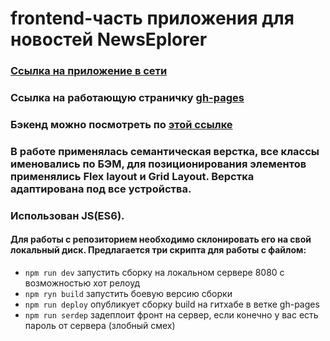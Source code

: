 # frontend-часть приложения для новостей NewsEplorer
### [Ссылка на приложение в сети](https://byazrov-news.ga)
### Cсылка на работающую страничку  [gh-pages](https://muratbyazrov.github.io/byazrov-news-frontend/)
### Бэкенд можно посмотреть по [этой ссылке](https://github.com/muratbyazrov/byazrov-news-api)

### В работе применялась семантическая верстка, все классы именовались по БЭМ, для позиционирования элементов применялись Flex layout и Grid Layout. Верстка адаптирована под все устройства.
### Использован JS(ES6). 

#### Для работы с репозиторием необходимо склонировать его на свой локальный диск. Предлагается три скрипта для работы с файлом:
- `npm run dev` запустить сборку на локальном сервере 8080 с возможностью хот релоуд
- `npm ryn build` запустить боевую версию сборки
- `npm run deploy` опубликует сборку build на гитхабе в ветке gh-pages
- `npm run serdep` задеплоит фронт на сервер, если конечно у вас есть пароль от сервера (злобный смех)



